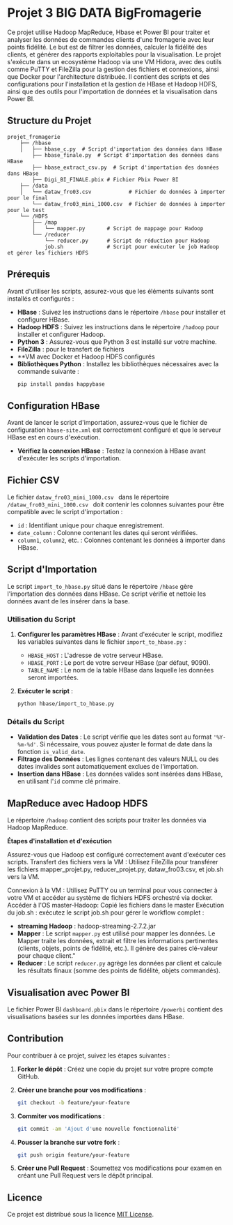 # Projet 3 BIG DATA BigFromagerie

Ce projet utilise Hadoop MapReduce, Hbase et Power BI pour traiter et analyser les données de commandes clients d'une fromagerie avec leur points fidélité. Le but est de filtrer les données, calculer la fidélité des clients, et générer des rapports exploitables pour la visualisation. 
Le projet s'exécute dans un ecosystème Hadoop via une VM Hidora, avec des outils comme PuTTY et FileZilla pour la gestion des fichiers et connexions, ainsi que Docker pour l'architecture distribuée. Il contient des scripts et des configurations pour l'installation et la gestion de HBase et Hadoop HDFS, ainsi que des outils pour l'importation de données et la visualisation dans Power BI.

## Structure du Projet

```
projet_fromagerie
    ├── /hbase
    │   ├── hbase_c.py  # Script d'importation des données dans HBase
        ├── hbase_finale.py  # Script d'importation des données dans HBase
        ├── hbase_extract_csv.py  # Script d'importation des données dans HBase
        ├── Digi_BI_FINALE.pbix # Fichier Pbix Power BI 
    ├── /data
    │   └── dataw_fro03.csv            # Fichier de données à importer pour le final 
        └── dataw_fro03_mini_1000.csv  # Fichier de données à importer pour le test
    └── /HDFS
        ├── /map
        │   └── mapper.py       # Script de mappage pour Hadoop
        └── /reducer
            └── reducer.py      # Script de réduction pour Hadoop
            job.sh              # Script pour exécuter le job Hadoop et gérer les fichiers HDFS

```

## Prérequis

Avant d'utiliser les scripts, assurez-vous que les éléments suivants sont installés et configurés :

- **HBase** : Suivez les instructions dans le répertoire `/hbase` pour installer et configurer HBase.
- **Hadoop HDFS** : Suivez les instructions dans le répertoire `/hadoop` pour installer et configurer Hadoop.
- **Python 3** : Assurez-vous que Python 3 est installé sur votre machine.
- **FileZilla** : pour le transfert de fichiers
- **VM  avec Docker et Hadoop HDFS configurés
- **Bibliothèques Python** : Installez les bibliothèques nécessaires avec la commande suivante :
  ```bash
  pip install pandas happybase
  ```

## Configuration HBase

Avant de lancer le script d'importation, assurez-vous que le fichier de configuration `hbase-site.xml` est correctement configuré et que le serveur HBase est en cours d'exécution.

- **Vérifiez la connexion HBase** : Testez la connexion à HBase avant d'exécuter les scripts d'importation.

## Fichier CSV

Le fichier `dataw_fro03_mini_1000.csv ` dans le répertoire `/dataw_fro03_mini_1000.csv ` doit contenir les colonnes suivantes pour être compatible avec le script d'importation :

- `id` : Identifiant unique pour chaque enregistrement.
- `date_column` : Colonne contenant les dates qui seront vérifiées.
- `column1`, `column2`, etc. : Colonnes contenant les données à importer dans HBase.

## Script d'Importation

Le script `import_to_hbase.py` situé dans le répertoire `/hbase` gère l'importation des données dans HBase. Ce script vérifie et nettoie les données avant de les insérer dans la base.

### Utilisation du Script

1. **Configurer les paramètres HBase** : Avant d'exécuter le script, modifiez les variables suivantes dans le fichier `import_to_hbase.py` :

   - `HBASE_HOST` : L'adresse de votre serveur HBase.
   - `HBASE_PORT` : Le port de votre serveur HBase (par défaut, 9090).
   - `TABLE_NAME` : Le nom de la table HBase dans laquelle les données seront importées.

2. **Exécuter le script** :
   ```bash
   python hbase/import_to_hbase.py
   ```

### Détails du Script

- **Validation des Dates** : Le script vérifie que les dates sont au format `'%Y-%m-%d'`. Si nécessaire, vous pouvez ajuster le format de date dans la fonction `is_valid_date`.
- **Filtrage des Données** : Les lignes contenant des valeurs NULL ou des dates invalides sont automatiquement exclues de l'importation.
- **Insertion dans HBase** : Les données valides sont insérées dans HBase, en utilisant l'`id` comme clé primaire.

## MapReduce avec Hadoop HDFS

Le répertoire `/hadoop` contient des scripts pour traiter les données via Hadoop MapReduce.

**Étapes d'installation et d'exécution**

Assurez-vous que Hadoop est configuré correctement avant d'exécuter ces scripts. 
Transfert des fichiers vers la VM : Utilisez FileZilla pour transférer les fichiers mapper_projet.py, reducer_projet.py, dataw_fro03.csv, et job.sh vers la VM.

Connexion à la VM : Utilisez PuTTY ou un terminal pour vous connecter à votre VM  et accéder au système de fichiers HDFS orchestré via docker.
Accéder à l'OS master-Hadoop: Copié les fichiers dans le master
Exécution du job.sh : exécutez le script job.sh pour gérer le workflow complet :
- **streaming Hadoop** : hadoop-streaming-2.7.2.jar 
- **Mapper** : Le script `mapper.py` est utilisé pour mapper les données. Le Mapper traite les données, extrait et filtre les informations pertinentes (clients, objets, points de fidélité, etc.). Il génère des paires clé-valeur pour chaque client."
- **Reducer** : Le script `reducer.py` agrège les données par client et calcule les résultats finaux (somme des points de fidélité, objets commandés).



## Visualisation avec Power BI

Le fichier Power BI `dashboard.pbix` dans le répertoire `/powerbi` contient des visualisations basées sur les données importées dans HBase.


## Contribution

Pour contribuer à ce projet, suivez les étapes suivantes :

1. **Forker le dépôt** : Créez une copie du projet sur votre propre compte GitHub.

2. **Créer une branche pour vos modifications** :
   ```bash
   git checkout -b feature/your-feature
   ```

3. **Commiter vos modifications** :
   ```bash
   git commit -am 'Ajout d'une nouvelle fonctionnalité'
   ```

4. **Pousser la branche sur votre fork** :
   ```bash
   git push origin feature/your-feature
   ```

5. **Créer une Pull Request** : Soumettez vos modifications pour examen en créant une Pull Request vers le dépôt principal.

## Licence

Ce projet est distribué sous la licence [MIT License](LICENSE).
